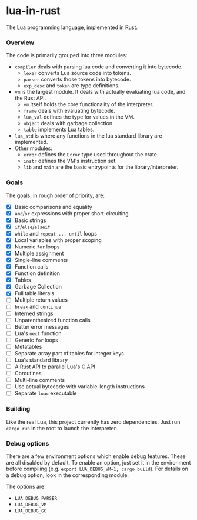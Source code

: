 # lua-in-rust
The Lua programming language, implemented in Rust.

### Overview
The code is primarily grouped into three modules:
- `compiler` deals with parsing lua code and converting it into bytecode.
    - `lexer` converts Lua source code into tokens.
    - `parser` converts those tokens into bytecode.
    - `exp_desc` and `token` are type definitions.
- `vm` is the largest module. It deals with actually evaluating lua code, and
  the Rust API.
    - `vm` itself holds the core functionality of the interpreter.
    - `frame` deals with evaluating bytecode.
    - `lua_val` defines the type for values in the VM.
    - `object` deals with garbage collection.
    - `table` implements Lua tables.
- `lua_std` is where any functions in the lua standard library are implemented.
- Other modules:
    - `error` defines the `Error` type used throughout the crate.
    - `instr` defines the VM's instruction set.
    - `lib` and `main` are the basic entrypoints for the library/interpreter.

### Goals
The goals, in rough order of priority, are:
- [x] Basic comparisons and equality
- [x] `and`/`or` expressions with proper short-circuiting
- [x] Basic strings
- [x] `if`/`else`/`elseif`
- [x] `while` and `repeat ... until` loops
- [x] Local variables with proper scoping
- [x] Numeric `for` loops
- [x] Multiple assignment
- [x] Single-line comments
- [x] Function calls
- [x] Function definition
- [x] Tables
- [x] Garbage Collection
- [x] Full table literals
- [ ] Multiple return values
- [ ] `break` and `continue`
- [ ] Interned strings
- [ ] Unparenthesized function calls
- [ ] Better error messages
- [ ] Lua's `next` function
- [ ] Generic `for` loops
- [ ] Metatables
- [ ] Separate array part of tables for integer keys
- [ ] Lua's standard library
- [ ] A Rust API to parallel Lua's C API
- [ ] Coroutines
- [ ] Multi-line comments
- [ ] Use actual bytecode with variable-length instructions
- [ ] Separate `luac` executable

### Building
Like the real Lua, this project currently has zero dependencies.
Just run `cargo run` in the root to launch the interpreter.

### Debug options
There are a few environment options which enable debug features.
These are all disabled by default.
To enable an option, just set it in the environment before compiling
(e.g. `export LUA_DEBUG_VM=1; cargo build`).
For details on a debug option, look in the corresponding module.

The options are:
- `LUA_DEBUG_PARSER`
- `LUA_DEBUG_VM`
- `LUA_DEBUG_GC`
